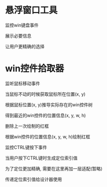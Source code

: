 # 悬浮窗口工具

监控win键盘事件

展示必要信息

让用户更精确的选择

# win控件拾取器

监听鼠标移动事件

当鼠标不动的时候获取鼠标所在位置(x, y)

根据鼠标位置(x, y)推导实际存在的win控件树

得到最近的win控件的位置信息(x, y, w, h)

删除上一次绘制的红框

根据win控件的位置信息(x, y, w, h)绘制红框

监控CTRL键按下事件

当用户按下CTRL键时生成定位索引值

为了定位更加精确, 需要在这里再加一层适配(暂略)

传递定位索引值给设计器使用